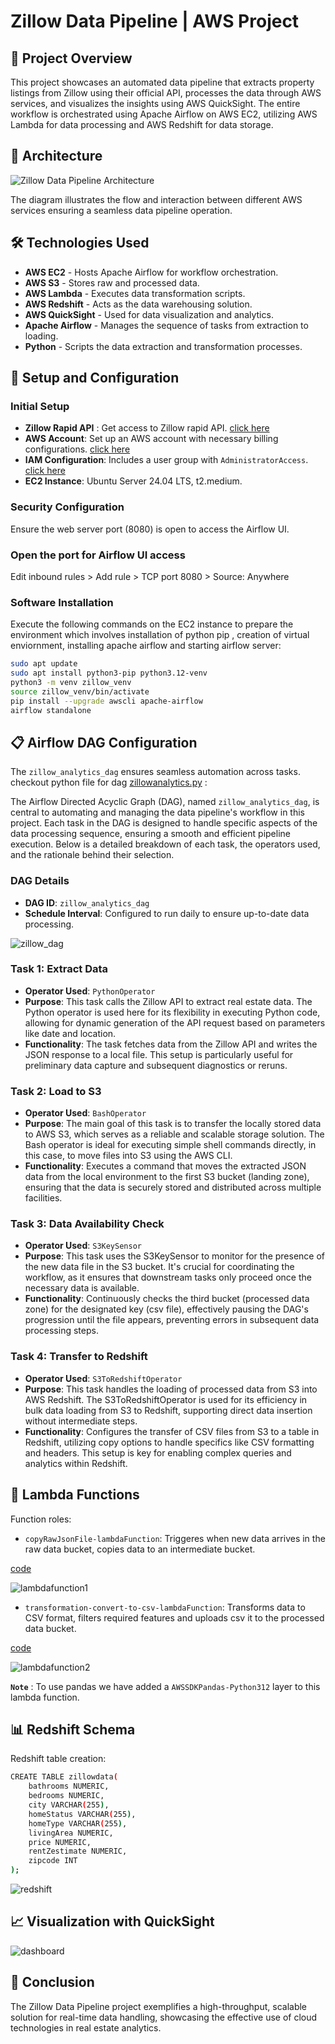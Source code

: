 # Zillow Data Pipeline | AWS Project

## 🚀 Project Overview
This project showcases an automated data pipeline that extracts property listings from Zillow using their official API, processes the data through AWS services, and visualizes the insights using AWS QuickSight. The entire workflow is orchestrated using Apache Airflow on AWS EC2, utilizing AWS Lambda for data processing and AWS Redshift for data storage.

## 📐 Architecture
![Zillow Data Pipeline Architecture](https://github.com/MJshah001/Zillow-Data-Analytics/blob/main/ZIllow%20Data%20Pipeline%20Project%20Architecture.jpg)

The diagram illustrates the flow and interaction between different AWS services ensuring a seamless data pipeline operation.

## 🛠 Technologies Used
- **AWS EC2** - Hosts Apache Airflow for workflow orchestration.
- **AWS S3** - Stores raw and processed data.
- **AWS Lambda** - Executes data transformation scripts.
- **AWS Redshift** - Acts as the data warehousing solution.
- **AWS QuickSight** - Used for data visualization and analytics.
- **Apache Airflow** - Manages the sequence of tasks from extraction to loading.
- **Python** - Scripts the data extraction and transformation processes.

## 🔧 Setup and Configuration
### Initial Setup
- **Zillow Rapid API** : Get access to Zillow rapid API. [click here](https://rapidapi.com/s.mahmoud97/api/zillow56)
- **AWS Account**: Set up an AWS account with necessary billing configurations. [click here](https://signin.aws.amazon.com/signup?request_type=register)
- **IAM Configuration**: Includes a user group with `AdministratorAccess`. [click here](https://github.com/MJshah001/Zillow-Data-Analytics/blob/main/Resources/IAM%20config%20screenshots.docx)
- **EC2 Instance**: Ubuntu Server 24.04 LTS, t2.medium.

### Security Configuration
Ensure the web server port (8080) is open to access the Airflow UI.

### Open the port for Airflow UI access
Edit inbound rules > Add rule > TCP port 8080 > Source: Anywhere


### Software Installation
Execute the following commands on the EC2 instance to prepare the environment which involves installation of python pip , creation of virtual enviornment, installing apache airflow and starting airflow server:
```bash
sudo apt update
sudo apt install python3-pip python3.12-venv
python3 -m venv zillow_venv
source zillow_venv/bin/activate
pip install --upgrade awscli apache-airflow
airflow standalone
```

## 📋 Airflow DAG Configuration
The `zillow_analytics_dag` ensures seamless automation across tasks. checkout python file for dag [zillowanalytics.py](https://github.com/MJshah001/Zillow-Data-Analytics/blob/main/zillowanalytics.py) :

The Airflow Directed Acyclic Graph (DAG), named `zillow_analytics_dag`, is central to automating and managing the data pipeline's workflow in this project. Each task in the DAG is designed to handle specific aspects of the data processing sequence, ensuring a smooth and efficient pipeline execution. Below is a detailed breakdown of each task, the operators used, and the rationale behind their selection.

### DAG Details
- **DAG ID**: `zillow_analytics_dag`
- **Schedule Interval**: Configured to run daily to ensure up-to-date data processing.

![zillow_dag](https://github.com/MJshah001/Zillow-Data-Analytics/blob/main/Resources/dag_zillow.png)

### Task 1: Extract Data
- **Operator Used**: `PythonOperator`
- **Purpose**: This task calls the Zillow API to extract real estate data. The Python operator is used here for its flexibility in executing Python code, allowing for dynamic generation of the API request based on parameters like date and location.
- **Functionality**: The task fetches data from the Zillow API and writes the JSON response to a local file. This setup is particularly useful for preliminary data capture and subsequent diagnostics or reruns.

### Task 2: Load to S3
- **Operator Used**: `BashOperator`
- **Purpose**: The main goal of this task is to transfer the locally stored data to AWS S3, which serves as a reliable and scalable storage solution. The Bash operator is ideal for executing simple shell commands directly, in this case, to move files into S3 using the AWS CLI.
- **Functionality**: Executes a command that moves the extracted JSON data from the local environment to the first S3 bucket (landing zone), ensuring that the data is securely stored and distributed across multiple facilities.

### Task 3: Data Availability Check
- **Operator Used**: `S3KeySensor`
- **Purpose**: This task uses the S3KeySensor to monitor for the presence of the new data file in the S3 bucket. It's crucial for coordinating the workflow, as it ensures that downstream tasks only proceed once the necessary data is available.
- **Functionality**: Continuously checks the third bucket (processed data zone) for the designated key (csv file), effectively pausing the DAG's progression until the file appears, preventing errors in subsequent data processing steps.

### Task 4: Transfer to Redshift
- **Operator Used**: `S3ToRedshiftOperator`
- **Purpose**: This task handles the loading of processed data from S3 into AWS Redshift. The S3ToRedshiftOperator is used for its efficiency in bulk data loading from S3 to Redshift, supporting direct data insertion without intermediate steps.
- **Functionality**: Configures the transfer of CSV files from S3 to a table in Redshift, utilizing copy options to handle specifics like CSV formatting and headers. This setup is key for enabling complex queries and analytics within Redshift.


## 🔄 Lambda Functions
Function roles:
- `copyRawJsonFile-lambdaFunction`: Triggeres when new data arrives in the raw data bucket, copies data to an intermediate bucket.

[code](https://github.com/MJshah001/Zillow-Data-Analytics/blob/main/copyRawJsonFile-lambdaFunction.py)
  
  ![lambdafunction1](https://github.com/MJshah001/Zillow-Data-Analytics/blob/main/Resources/copyrawjsonlambdafunction.png)
  
- `transformation-convert-to-csv-lambdaFunction`: Transforms data to CSV format, filters required features and uploads csv it to the processed data bucket.

[code](https://github.com/MJshah001/Zillow-Data-Analytics/blob/main/transformation-convert-to-csv-lambdaFunction.py)
  
  ![lambdafunction2](https://github.com/MJshah001/Zillow-Data-Analytics/blob/main/Resources/converttocsvlambdafunction.png)

**`Note`** : To use pandas we have added a `AWSSDKPandas-Python312` layer to this lambda function.

## 📊 Redshift Schema

Redshift table creation:
```bash
CREATE TABLE zillowdata(
    bathrooms NUMERIC,
    bedrooms NUMERIC,
    city VARCHAR(255),
    homeStatus VARCHAR(255),
    homeType VARCHAR(255),
    livingArea NUMERIC,
    price NUMERIC,
    rentZestimate NUMERIC,
    zipcode INT
);
```
![redshift](https://github.com/MJshah001/Zillow-Data-Analytics/blob/main/Resources/redshitqueryinterface.png)

## 📈 Visualization with QuickSight

![dashboard](https://github.com/MJshah001/Zillow-Data-Analytics/blob/main/Resources/Quicksight_Dashboard.png)

## 📝 Conclusion
The Zillow Data Pipeline project exemplifies a high-throughput, scalable solution for real-time data handling, showcasing the effective use of cloud technologies in real estate analytics.


